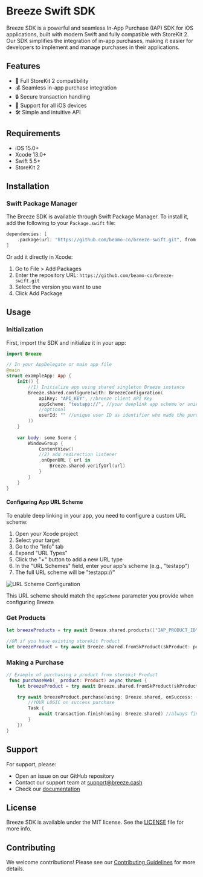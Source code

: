 # Breeze Swift SDK

Breeze SDK is a powerful and seamless In-App Purchase (IAP) SDK for iOS applications, built with modern Swift and fully compatible with StoreKit 2. Our SDK simplifies the integration of in-app purchases, making it easier for developers to implement and manage purchases in their applications.

## Features

- 🚀 Full StoreKit 2 compatibility
- 💰 Seamless in-app purchase integration
- 🔒 Secure transaction handling
- 📱 Support for all iOS devices
- 🛠 Simple and intuitive API

## Requirements

- iOS 15.0+
- Xcode 13.0+
- Swift 5.5+
- StoreKit 2

## Installation

### Swift Package Manager

The Breeze SDK is available through Swift Package Manager. To install it, add the following to your `Package.swift` file:

```swift
dependencies: [
    .package(url: "https://github.com/beamo-co/breeze-swift.git", from: "1.0.0")
]
```

Or add it directly in Xcode:
1. Go to File > Add Packages
2. Enter the repository URL: `https://github.com/beamo-co/breeze-swift.git`
3. Select the version you want to use
4. Click Add Package


## Usage

### Initialization

First, import the SDK and initialize it in your app:

```swift
import Breeze

// In your AppDelegate or main app file
@main
struct exampleApp: App {
    init() {
        //1) Initialize app using shared singleton Breeze instance
        Breeze.shared.configure(with: BreezeConfiguration(
            apiKey: "API_KEY", //breeze client API Key
            appScheme: "testapp://", //your deeplink app scheme or universal link
            //optional
            userId: "" //unique user ID as identifier who made the purchae
        ))
    }
    
    var body: some Scene {
        WindowGroup {
            ContentView()
            //2) add redirection listener
            .onOpenURL { url in
                Breeze.shared.verifyUrl(url)
            }
        }
    }
}
```


#### Configuring App URL Scheme

To enable deep linking in your app, you need to configure a custom URL scheme:

1. Open your Xcode project
2. Select your target
3. Go to the "Info" tab
4. Expand "URL Types"
5. Click the "+" button to add a new URL type
6. In the "URL Schemes" field, enter your app's scheme (e.g., "testapp")
7. The full URL scheme will be "testapp://"

![URL Scheme Configuration](https://developer.apple.com/documentation/xcode/defining-a-custom-url-scheme-for-your-app/url-scheme-configuration.png)

This URL scheme should match the `appScheme` parameter you provide when configuring Breeze


### Get Products

```swift
let breezeProducts = try await Breeze.shared.products(["IAP_PRODUCT_ID"])

//OR if you have existing storekit Product
let breezeProduct = try await Breeze.shared.fromSkProduct(skProduct: product)
```

### Making a Purchase

```swift
// Example of purchasing a product from storekit Product
 func purchaseWeb(_ product: Product) async throws {
    let breezeProduct = try await Breeze.shared.fromSkProduct(skProduct: product)

    try await breezeProduct.purchase(using: Breeze.shared, onSuccess: { transaction in
        //YOUR LOGIC on success purchase
        Task {
            await transaction.finish(using: Breeze.shared) //always finish transaction
        }
    })
}
```


## Support

For support, please:
- Open an issue on our GitHub repository
- Contact our support team at support@breeze.cash
- Check our [documentation](https://docs.breeze.cash)

## License

Breeze SDK is available under the MIT license. See the [LICENSE](LICENSE) file for more info.

## Contributing

We welcome contributions! Please see our [Contributing Guidelines](CONTRIBUTING.md) for more details.

